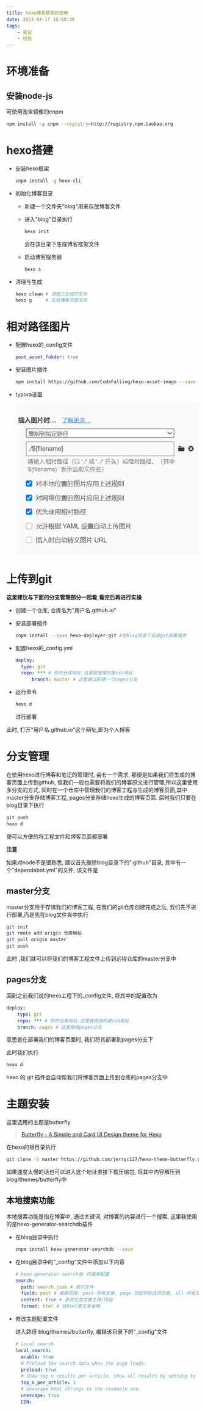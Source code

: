 ```yaml
---
title: hexo博客框架的使用
date: 2023-04-17 16:50:30
tags:
	- 笔记
	- 经验
---
```


# 环境准备

## 安装node-js

可使用淘宝镜像的cnpm

```bash
npm install -g cnpm --registry=http://registry.npm.taobao.org
```

# hexo搭建

- 安装hexo框架

	```bash
	cnpm install -g hexo-cli
	```

- 初始化博客目录
  - 新建一个文件夹"blog"用来存放博客文件

  - 进入"blog"目录执行

    ```bash
    hexo init
    ```

    会在该目录下生成博客框架文件
  
  - 启动博客服务器 
  
    ```bash
    hexo s
    ```

- 清理与生成

  ```bash
  hexo clean # 清理已生成的文件
  hexo g     # 生成博客页面文件
  ```

# 相对路径图片

- 配置hexo的_config文件

  ```yml
  post_asset_fokder: true
  ```

- 安装图片插件

  ```bash
  npm install https://github.com/CodeFalling/hexo-asset-image --save
  ```

- typora设置

  ![image-20230417155555347](hexo博客框架的使用/image-20230417155555347.png)

# 上传到git

**这里建议与下面的分支管理部分一起看,看完后再进行实操**

- 创建一个仓库, 仓库名为"用户名.github.io"

- 安装部署插件

  ```bash
  cnpm install --save hexo-deployer-git #在blog目录下安装git部署插件
  ```

- 配置hexo的_config.yml

  ```yml
  deploy:
  	type: git
   	repo: *** # 你的仓库地址,这里我使用的是ssh地址
    	branch: master # 这里建议新建一个pages分支
  ```

- 运行命令

  ```bash
  hexo d
  ```

  进行部署

此时, 打开"用户名.github.io"这个网址,即为个人博客

# 分支管理

在使用hexo进行博客和笔记的管理时, 会有一个需求, 那便是如果我们将生成的博客页面上传到github, 但我们一般也需要将我们的博客原文进行管理,所以这里使用多分支的方式, 同时在一个仓库中管理我们的博客工程与生成的博客页面,其中master分支存储博客工程, pages分支存储hexo生成的博客页面. 届时我们只要在blog目录下执行

```bash
git push
hexo d
```

便可以方便的将工程文件和博客页面都部署

**注意**

如果对node不是很熟悉, 建议首先删除blog目录下的".github"目录, 其中有一个"dependabot.yml"的文件, 该文件是

## master分支

master分支用于存储我们的博客工程, 在我们的git仓库创建完成之后, 我们先不进行部署,而是先在blog文件夹中执行

```bash
git init
git rmote add origin 仓库地址
git pull origin master
git push
```

此时 ,我们就可以将我们的博客工程文件上传到远程仓库的master分支中

## pages分支

回到之前我们说的hexo工程下的_config文件, 将其中的配置改为

```yml
deploy:
	type: git
 	repo: *** # 你的仓库地址,这里我使用的是ssh地址
  	branch: pages # 这里使用pages分支
```

意思是在部署我们的博客页面时, 我们将其部署到pages分支下

此时我们执行

```bash
hexo d
```

hexo 的 git 插件会自动帮我们将博客页面上传到仓库的pages分支中

# 主题安装

这里选用的主题是butterfly

> [Butterfly - A Simple and Card UI Design theme for Hexo](https://butterfly.js.org/)

在hexo的根目录执行

```bash
git clone -b master https://github.com/jerryc127/hexo-theme-butterfly.git themes/butterfly
```

如果速度太慢的话也可以进入这个地址直接下载压缩包, 将其中内容解压到blog/themes/butterfly中

## 本地搜索功能

本地搜索功能是指在博客中, 通过关键词, 对博客的内容进行一个搜索, 这里我使用的是hexo-generator-searchdb插件

- 在blog目录中执行

  ```bash
  cnpm install hexo-generator-searchdb --save
  ```

- 在blog目录中的"_config"文件中添加以下内容

  ```yml
  # hexo-generator-searchdb 的搜索配置
  search:
    path: search.json # 索引文件
    field: post # 搜索范围: post-所有文章, page-顶部导航选项页面, all-所有文章和顶部导航选项页面
    content: true # 是否包含文章主体/内容
    format: html # 将html原文本省略
  ```

- 修改主题配置文件

  进入路径 blog/themes/butterfly, 编辑该目录下的"_config"文件

  ```yml
  # Local search
  local_search:
    enable: true
    # Preload the search data when the page loads.
    preload: true
    # Show top n results per article, show all results by setting to -1
    top_n_per_article: 1
    # Unescape html strings to the readable one.
    unescape: true
    CDN:
  ```

  